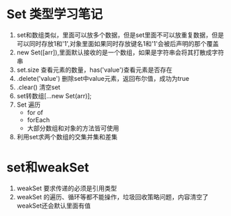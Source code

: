 # Set 类型学习笔记
1. set和数组类似，里面可以放多个数据，但是set里面不可以放重复数据，但是可以同时存放1和'1',对象里面如果同时存放键名1和'1'会被后声明的那个覆盖
2. new Set([arr]),里面默认接收的是一个数组，如果是字符串会将其打散成字符串
3. set.size 查看元素的数量，has('value')查看元素是否存在
4. .delete('value') 删除set中value元素，返回布尔值，成功为true
5. .clear() 清空set
6. set转数组[...new Set(arr)];
7. Set 遍历
    - for of
    - forEach
    - 大部分数组和对象的方法皆可使用
8. 利用set求两个数组的交集并集和差集

# set和weakSet
1. weakSet 要求传递的必须是引用类型
2. weakSet 的遍历、循环等都不能操作，垃圾回收策略问题，内容清空了weakSet还会默认里面有值